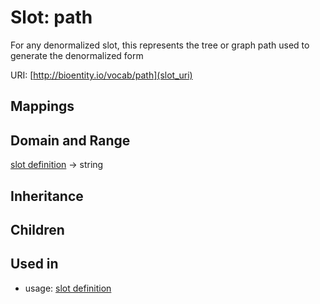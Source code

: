 # Slot: path


For any denormalized slot, this represents the tree or graph path used to generate the denormalized form

URI: [http://bioentity.io/vocab/path](slot_uri)
## Mappings

## Domain and Range

[slot definition](SlotDefinition.md) -> string
## Inheritance

## Children

## Used in

 *  usage: [slot definition](SlotDefinition.md)
